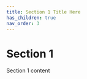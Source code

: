 ```yaml
---
title: Section 1 Title Here
has_children: true
nav_order: 3
---
```


# Section 1

Section 1 content

